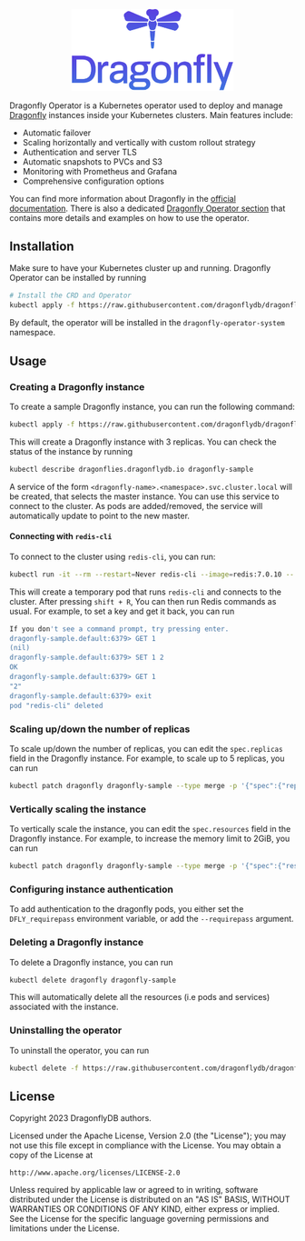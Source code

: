 <p align="center">
  <a href="https://dragonflydb.io">
    <img  src="/.github/images/logo-full.svg"
      width="284" border="0" alt="Dragonfly">
  </a>
</p>

Dragonfly Operator is a Kubernetes operator used to deploy and manage [Dragonfly](https://dragonflydb.io/) instances inside your Kubernetes clusters.
Main features include:

- Automatic failover
- Scaling horizontally and vertically with custom rollout strategy
- Authentication and server TLS
- Automatic snapshots to PVCs and S3
- Monitoring with Prometheus and Grafana
- Comprehensive configuration options

You can find more information about Dragonfly in the [official documentation](https://dragonflydb.io/docs/).
There is also a dedicated [Dragonfly Operator section](https://www.dragonflydb.io/docs/managing-dragonfly/operator/installation)
that contains more details and examples on how to use the operator.

## Installation

Make sure to have your Kubernetes cluster up and running. Dragonfly Operator can be installed by running

```sh
# Install the CRD and Operator
kubectl apply -f https://raw.githubusercontent.com/dragonflydb/dragonfly-operator/main/manifests/operator/dragonfly-operator.yaml
```

By default, the operator will be installed in the `dragonfly-operator-system` namespace.

## Usage

### Creating a Dragonfly instance

To create a sample Dragonfly instance, you can run the following command:

```sh
kubectl apply -f https://raw.githubusercontent.com/dragonflydb/dragonfly-operator/main/config/samples/v1alpha1_dragonfly.yaml
```

This will create a Dragonfly instance with 3 replicas. You can check the status of the instance by running

```sh
kubectl describe dragonflies.dragonflydb.io dragonfly-sample
```

A service of the form `<dragonfly-name>.<namespace>.svc.cluster.local` will be created, that selects the master instance. You can use this service to connect to the cluster. As pods are added/removed, the service will automatically update to point to the new master.

#### Connecting with `redis-cli`

To connect to the cluster using `redis-cli`, you can run:

```sh
kubectl run -it --rm --restart=Never redis-cli --image=redis:7.0.10 -- redis-cli -h dragonfly-sample.default
```

This will create a temporary pod that runs `redis-cli` and connects to the cluster. After pressing `shift + R`, You can then run Redis commands as
usual. For example, to set a key and get it back, you can run

```sh
If you don't see a command prompt, try pressing enter.
dragonfly-sample.default:6379> GET 1
(nil)
dragonfly-sample.default:6379> SET 1 2
OK
dragonfly-sample.default:6379> GET 1
"2"
dragonfly-sample.default:6379> exit
pod "redis-cli" deleted
```

### Scaling up/down the number of replicas

To scale up/down the number of replicas, you can edit the `spec.replicas` field in the Dragonfly instance. For example, to scale up to 5 replicas, you can run

```sh
kubectl patch dragonfly dragonfly-sample --type merge -p '{"spec":{"replicas":5}}'
```

### Vertically scaling the instance

To vertically scale the instance, you can edit the `spec.resources` field in the Dragonfly instance. For example, to increase the memory limit to 2GiB, you can run

```sh
kubectl patch dragonfly dragonfly-sample --type merge -p '{"spec":{"resources":{"requests":{"memory":"1Gi"},"limits":{"memory":"2Gi"}}}}'
```

### Configuring instance authentication

To add authentication to the dragonfly pods, you either set the `DFLY_requirepass` environment variable, or add the `--requirepass` argument.

### Deleting a Dragonfly instance

To delete a Dragonfly instance, you can run

```sh
kubectl delete dragonfly dragonfly-sample
```

This will automatically delete all the resources (i.e pods and services) associated with the instance.

### Uninstalling the operator

To uninstall the operator, you can run

```sh
kubectl delete -f https://raw.githubusercontent.com/dragonflydb/dragonfly-operator/main/manifests/operator/dragonfly-operator.yaml
```

## License

Copyright 2023 DragonflyDB authors.

Licensed under the Apache License, Version 2.0 (the "License");
you may not use this file except in compliance with the License.
You may obtain a copy of the License at

    http://www.apache.org/licenses/LICENSE-2.0

Unless required by applicable law or agreed to in writing, software
distributed under the License is distributed on an "AS IS" BASIS,
WITHOUT WARRANTIES OR CONDITIONS OF ANY KIND, either express or implied.
See the License for the specific language governing permissions and
limitations under the License.
